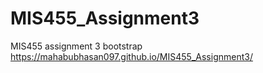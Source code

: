 # MIS455_Assignment3
MIS455 assignment 3 bootstrap
https://mahabubhasan097.github.io/MIS455_Assignment3/
